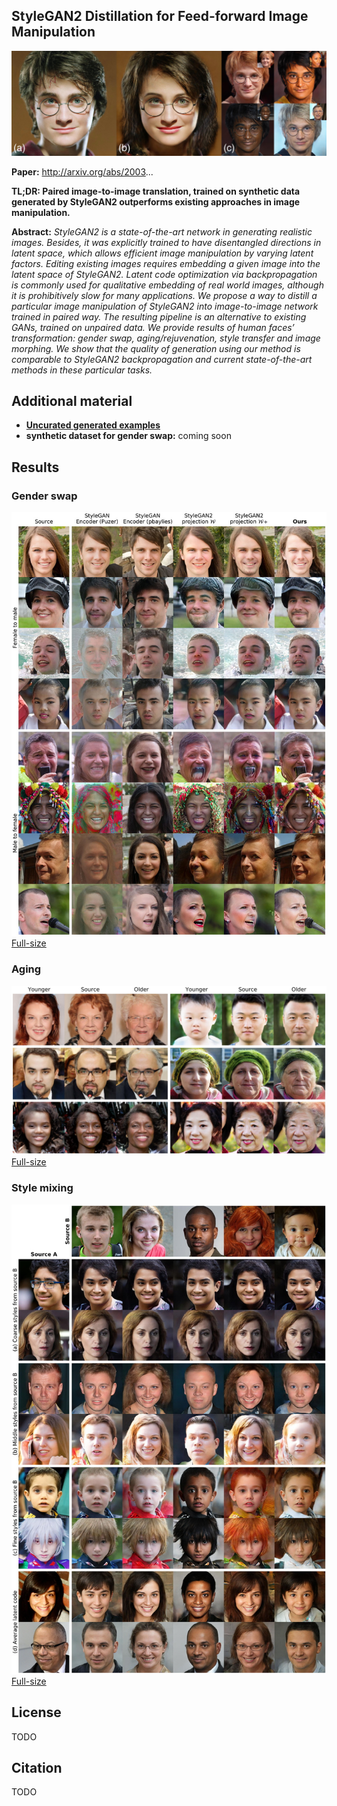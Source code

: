 ## StyleGAN2 Distillation for Feed-forward Image Manipulation
![Title image](./imgs/title.jpg)

**Paper:** http://arxiv.org/abs/2003...

**TL;DR: Paired image-to-image translation, trained on synthetic data generated by StyleGAN2 outperforms existing approaches in image manipulation.**

**Abstract:** *StyleGAN2 is a state-of-the-art network in generating realistic images. Besides, it was explicitly trained to have disentangled directions in latent space, which allows efficient image manipulation by varying latent factors. Editing existing images requires embedding a given image into the latent space of StyleGAN2. Latent code optimization via backpropagation is commonly used for qualitative embedding of real world images, although it is prohibitively slow for many applications. We propose a way to distill a particular image manipulation of StyleGAN2 into image-to-image network trained in paired way. The resulting pipeline is an alternative to existing GANs, trained on unpaired data. We provide results of human faces’ transformation: gender swap, aging/rejuvenation, style transfer and image morphing. We show that the quality of generation using our method is comparable to StyleGAN2 backpropagation and current state-of-the-art methods in these particular tasks.*

## Additional material
- [**Uncurated generated examples**](https://drive.google.com/open?id=1pCIroiErqltFnxlQLxT-ncTGzAkoWSc_)
- **synthetic dataset for gender swap:** coming soon
## Results
### Gender swap
![Gender swap](./imgs/gender.jpg)
[Full-size](https://drive.google.com/open?id=1hIdu9Mdefec8LpeAybfEGu5_Lnjbx1Qa)

### Aging
![Aging](./imgs/aging.jpg)
[Full-size](https://drive.google.com/open?id=1MmY8yZbu0K_CH3dX30Yz-jMkd8C9xIuo)

### Style mixing
![Style mixing](./imgs/style_mixing.jpg)
[Full-size](https://drive.google.com/open?id=1jFVs8Lim5i3hygbMEZ_IS7SEvDVWiMm4)

## License
TODO

## Citation
TODO